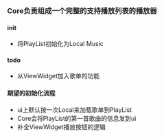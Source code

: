 ### Core负责组成一个完整的支持播放列表的播放器

#### init
- 将PlayList初始化为Local Music


#### todo
- 从ViewWidget加入歌单的功能

#### 期望的初始化流程
- ui上默认按一次Local来加载歌单到PlayList
- Core会将PlayList的第一首歌曲的信息发到ui
- 补全ViewWidget播放按钮的逻辑